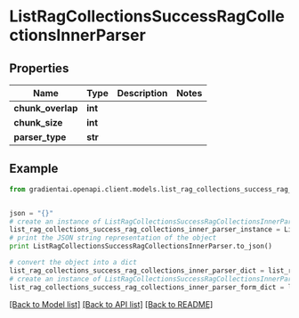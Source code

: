 # ListRagCollectionsSuccessRagCollectionsInnerParser


## Properties
Name | Type | Description | Notes
------------ | ------------- | ------------- | -------------
**chunk_overlap** | **int** |  | 
**chunk_size** | **int** |  | 
**parser_type** | **str** |  | 

## Example

```python
from gradientai.openapi.client.models.list_rag_collections_success_rag_collections_inner_parser import ListRagCollectionsSuccessRagCollectionsInnerParser


json = "{}"
# create an instance of ListRagCollectionsSuccessRagCollectionsInnerParser from a JSON string
list_rag_collections_success_rag_collections_inner_parser_instance = ListRagCollectionsSuccessRagCollectionsInnerParser.from_json(json)
# print the JSON string representation of the object
print ListRagCollectionsSuccessRagCollectionsInnerParser.to_json()

# convert the object into a dict
list_rag_collections_success_rag_collections_inner_parser_dict = list_rag_collections_success_rag_collections_inner_parser_instance.to_dict()
# create an instance of ListRagCollectionsSuccessRagCollectionsInnerParser from a dict
list_rag_collections_success_rag_collections_inner_parser_form_dict = list_rag_collections_success_rag_collections_inner_parser.from_dict(list_rag_collections_success_rag_collections_inner_parser_dict)
```
[[Back to Model list]](../README.md#documentation-for-models) [[Back to API list]](../README.md#documentation-for-api-endpoints) [[Back to README]](../README.md)


